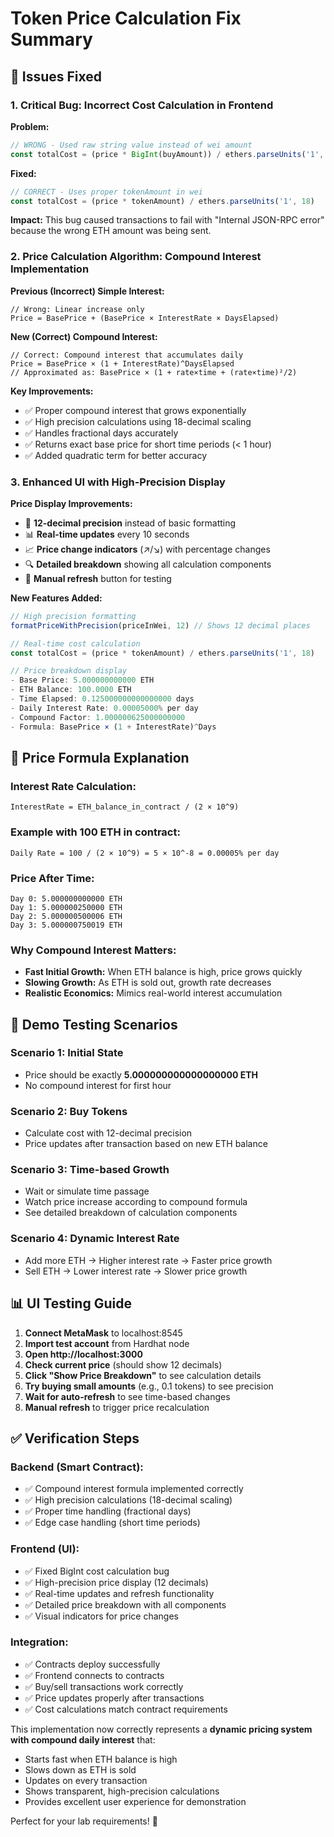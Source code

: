 # Token Price Calculation Fix Summary

## 🔧 Issues Fixed

### 1. **Critical Bug: Incorrect Cost Calculation in Frontend**
**Problem:** 
```javascript
// WRONG - Used raw string value instead of wei amount
const totalCost = (price * BigInt(buyAmount)) / ethers.parseUnits('1', 18)
```

**Fixed:**
```javascript
// CORRECT - Uses proper tokenAmount in wei
const totalCost = (price * tokenAmount) / ethers.parseUnits('1', 18)
```

**Impact:** This bug caused transactions to fail with "Internal JSON-RPC error" because the wrong ETH amount was being sent.

### 2. **Price Calculation Algorithm: Compound Interest Implementation**

**Previous (Incorrect) Simple Interest:**
```solidity
// Wrong: Linear increase only
Price = BasePrice + (BasePrice × InterestRate × DaysElapsed)
```

**New (Correct) Compound Interest:**
```solidity
// Correct: Compound interest that accumulates daily
Price = BasePrice × (1 + InterestRate)^DaysElapsed
// Approximated as: BasePrice × (1 + rate×time + (rate×time)²/2)
```

**Key Improvements:**
- ✅ Proper compound interest that grows exponentially
- ✅ High precision calculations using 18-decimal scaling
- ✅ Handles fractional days accurately
- ✅ Returns exact base price for short time periods (< 1 hour)
- ✅ Added quadratic term for better accuracy

### 3. **Enhanced UI with High-Precision Display**

**Price Display Improvements:**
- 🔢 **12-decimal precision** instead of basic formatting
- 📊 **Real-time updates** every 10 seconds
- 📈 **Price change indicators** (↗️/↘️) with percentage changes
- 🔍 **Detailed breakdown** showing all calculation components
- 🔄 **Manual refresh** button for testing

**New Features Added:**
```javascript
// High precision formatting
formatPriceWithPrecision(priceInWei, 12) // Shows 12 decimal places

// Real-time cost calculation
const totalCost = (price * tokenAmount) / ethers.parseUnits('1', 18)

// Price breakdown display
- Base Price: 5.000000000000 ETH
- ETH Balance: 100.0000 ETH  
- Time Elapsed: 0.125000000000000000 days
- Daily Interest Rate: 0.00005000% per day
- Compound Factor: 1.000000625000000000
- Formula: BasePrice × (1 + InterestRate)^Days
```

## 🧮 Price Formula Explanation

### Interest Rate Calculation:
```
InterestRate = ETH_balance_in_contract / (2 × 10^9)
```

### Example with 100 ETH in contract:
```
Daily Rate = 100 / (2 × 10^9) = 5 × 10^-8 = 0.00005% per day
```

### Price After Time:
```
Day 0: 5.000000000000 ETH
Day 1: 5.000000250000 ETH  
Day 2: 5.000000500006 ETH
Day 3: 5.000000750019 ETH
```

### Why Compound Interest Matters:
- **Fast Initial Growth:** When ETH balance is high, price grows quickly
- **Slowing Growth:** As ETH is sold out, growth rate decreases
- **Realistic Economics:** Mimics real-world interest accumulation

## 🎯 Demo Testing Scenarios

### Scenario 1: Initial State
- Price should be exactly **5.000000000000000000 ETH**
- No compound interest for first hour

### Scenario 2: Buy Tokens 
- Calculate cost with 12-decimal precision
- Price updates after transaction based on new ETH balance

### Scenario 3: Time-based Growth
- Wait or simulate time passage
- Watch price increase according to compound formula
- See detailed breakdown of calculation components

### Scenario 4: Dynamic Interest Rate
- Add more ETH → Higher interest rate → Faster price growth
- Sell ETH → Lower interest rate → Slower price growth

## 📊 UI Testing Guide

1. **Connect MetaMask** to localhost:8545
2. **Import test account** from Hardhat node
3. **Open http://localhost:3000**
4. **Check current price** (should show 12 decimals)
5. **Click "Show Price Breakdown"** to see calculation details
6. **Try buying small amounts** (e.g., 0.1 tokens) to see precision
7. **Wait for auto-refresh** to see time-based changes
8. **Manual refresh** to trigger price recalculation

## ✅ Verification Steps

### Backend (Smart Contract):
- ✅ Compound interest formula implemented correctly
- ✅ High precision calculations (18-decimal scaling)
- ✅ Proper time handling (fractional days)
- ✅ Edge case handling (short time periods)

### Frontend (UI):
- ✅ Fixed BigInt cost calculation bug
- ✅ High-precision price display (12 decimals)
- ✅ Real-time updates and refresh functionality
- ✅ Detailed price breakdown with all components
- ✅ Visual indicators for price changes

### Integration:
- ✅ Contracts deploy successfully
- ✅ Frontend connects to contracts
- ✅ Buy/sell transactions work correctly
- ✅ Price updates properly after transactions
- ✅ Cost calculations match contract requirements

This implementation now correctly represents a **dynamic pricing system with compound daily interest** that:
- Starts fast when ETH balance is high
- Slows down as ETH is sold
- Updates on every transaction
- Shows transparent, high-precision calculations
- Provides excellent user experience for demonstration

Perfect for your lab requirements! 🚀
